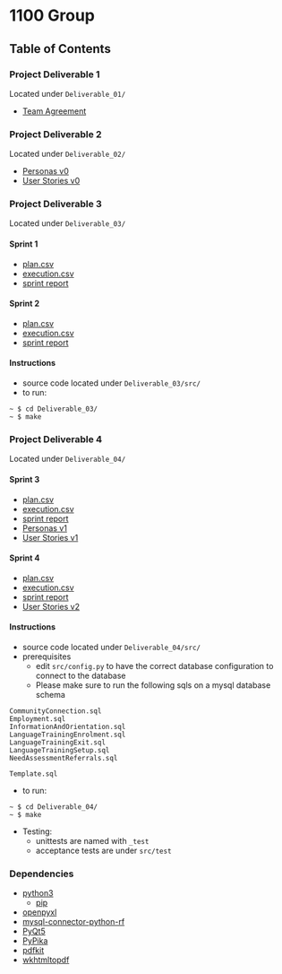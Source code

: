 # 1100 Group

## Table of Contents

### Project Deliverable 1
Located under `Deliverable_01/`
 - [Team Agreement](https://github.com/CSCC01/Team12/blob/master/Deliverable_01/C01_Team_Agreement.pdf)

### Project Deliverable 2
Located under `Deliverable_02/`
 - [Personas v0](https://github.com/CSCC01/Team12/blob/master/Deliverable_02/personas_v0.pdf)
 - [User Stories v0](https://github.com/CSCC01/Team12/blob/master/Deliverable_02/user_stories_v0.pdf)

### Project Deliverable 3
Located under `Deliverable_03/`
#### Sprint 1
 - [plan.csv](https://github.com/CSCC01/Team12/blob/master/Deliverable_03/backlog/sprint01/plan.csv)
 - [execution.csv](https://github.com/CSCC01/Team12/blob/master/Deliverable_03/backlog/sprint01/execution.csv)
 - [sprint report](https://github.com/CSCC01/Team12/blob/master/Deliverable_03/backlog/sprint01/sprint_report_01.pdf)

#### Sprint 2
 - [plan.csv](https://github.com/CSCC01/Team12/blob/master/Deliverable_03/backlog/sprint02/plan.csv)
 - [execution.csv](https://github.com/CSCC01/Team12/blob/master/Deliverable_03/backlog/sprint02/execution.csv)
 - [sprint report](https://github.com/CSCC01/Team12/blob/master/Deliverable_03/backlog/sprint02/sprint_report_02.pdf)

#### Instructions
 - source code located under `Deliverable_03/src/`
 - to run:
```
~ $ cd Deliverable_03/
~ $ make
```

### Project Deliverable 4
Located under `Deliverable_04/`
#### Sprint 3
 - [plan.csv](https://github.com/CSCC01/Team12/blob/master/Deliverable_04/backlog/sprint03/plan.csv)
 - [execution.csv](https://github.com/CSCC01/Team12/blob/master/Deliverable_04/backlog/sprint03/execution.csv)
 - [sprint report](https://github.com/CSCC01/Team12/blob/master/Deliverable_04/backlog/sprint03/sprint_report_03.pdf)
 - [Personas v1](https://github.com/CSCC01/Team12/blob/master/Deliverable_04/backlog/sprint03/personas_v1.pdf)
 - [User Stories v1](https://github.com/CSCC01/Team12/blob/master/Deliverable_04/backlog/sprint03/user_stories_v1.pdf)

#### Sprint 4
 - [plan.csv](https://github.com/CSCC01/Team12/blob/master/Deliverable_04/backlog/sprint04/plan.csv)
 - [execution.csv](https://github.com/CSCC01/Team12/blob/master/Deliverable_04/backlog/sprint04/execution.csv)
 - [sprint report](https://github.com/CSCC01/Team12/blob/master/Deliverable_04/backlog/sprint04/sprint_report_04.pdf)
 - [User Stories v2](https://github.com/CSCC01/Team12/blob/master/Deliverable_04/backlog/sprint04/user_stories_v2.pdf)

#### Instructions
 - source code located under `Deliverable_04/src/`
 - prerequisites
    - edit `src/config.py` to have the correct database configuration to connect to the database
    - Please make sure to run the following sqls on a mysql database schema
```
CommunityConnection.sql
Employment.sql
InformationAndOrientation.sql
LanguageTrainingEnrolment.sql
LanguageTrainingExit.sql
LanguageTrainingSetup.sql
NeedAssessmentReferrals.sql

Template.sql
```

 - to run:
```
~ $ cd Deliverable_04/
~ $ make
```
 - Testing:
    - unittests are named with `_test`
    - acceptance tests are under `src/test`


### Dependencies
 - [python3](https://www.python.org/)
    - [pip](https://pypi.org/project/pip/)
 - [openpyxl](https://bitbucket.org/openpyxl/openpyxl)
 - [mysql-connector-python-rf](https://dev.mysql.com/doc/connector-python/en/connector-python-installation.html)
 - [PyQt5](https://www.riverbankcomputing.com/software/pyqt/download5)
 - [PyPika](https://pypika.readthedocs.io/en/latest/1_installation.html)
 - [pdfkit](https://github.com/JazzCore/python-pdfkit)
 - [wkhtmltopdf](https://github.com/JazzCore/python-pdfkit)
